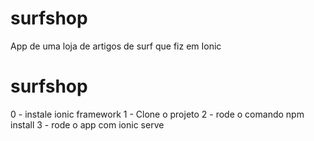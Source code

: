 # surfshop
App de uma loja de artigos de surf que fiz em Ionic

# surfshop
  0 - instale ionic framework
  1 - Clone o projeto 
  2 - rode o comando npm install
  3 - rode o app com ionic serve
